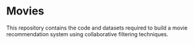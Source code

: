 # Movies
This repository contains the code and datasets required to build a movie recommendation system using collaborative filtering techniques.
